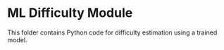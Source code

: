 # ML Difficulty Module
This folder contains Python code for difficulty estimation using a trained model.
